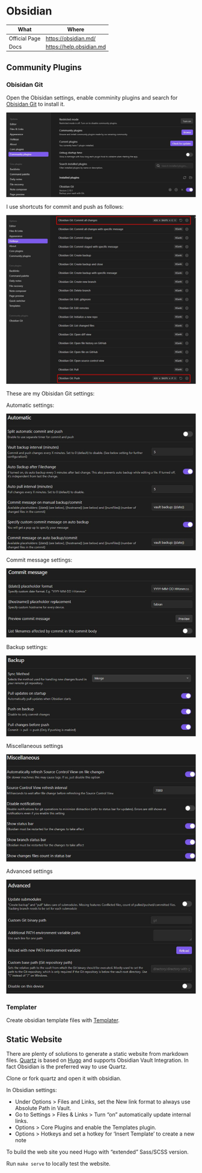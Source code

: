 # Obsidian

| What          | Where                      |
|---------------|----------------------------|
| Official Page | <https://obsidian.md/>     |
| Docs          | <https://help.obsidian.md> |

## Community Plugins

### Obisidan Git

Open the Obisidan settings, enable comminity plugins and search for [Obisidan Git](https://github.com/denolehov/obsidian-git) to install it.

![obsidian_git](_obsidian_git_install.jpg)

I use shortcuts for commit and push as follows:

![obsidian_git](_obsidian_git_shortcuts.jpg)

These are my Obisidan Git settings:

Automatic settings:

![obsidian_git_settings](_obsidian_git_settings1.jpg)

Commit message settings:

![obsidian_git_settings](_obsidian_git_settings2.jpg)

Backup settings:

![obsidian_git_settings](_obsidian_git_settings3.jpg)

Miscellaneous settings

![obsidian_git_settings](_obsidian_git_settings4.jpg)

Advanced settings

![obsidian_git_settings](_obsidian_git_settings5.jpg)

### Templater

Create obsidian template files with [Templater](https://github.com/SilentVoid13/Templater).

## Static Website

There are plenty of solutions to generate a static website from markdown files. [Quartz](https://quartz.jzhao.xyz/) is based on [Hugo](https://gohugo.io/) and supports Obsidian Vault Integration. In fact Obsidian is the preferred way to use Quartz.

Clone or fork quartz and open it with obsidian.

In Obsidian settings:

- Under Options > Files and Links, set the New link format to always use Absolute Path in Vault.
- Go to Settings > Files & Links > Turn “on” automatically update internal links.
- Options > Core Plugins and enable the Templates plugin.
- Options > Hotkeys and set a hotkey for ‘Insert Template’ to create a new note

To build the web site you need Hugo with “extended” Sass/SCSS version.

Run ```make serve``` to locally test the website.
